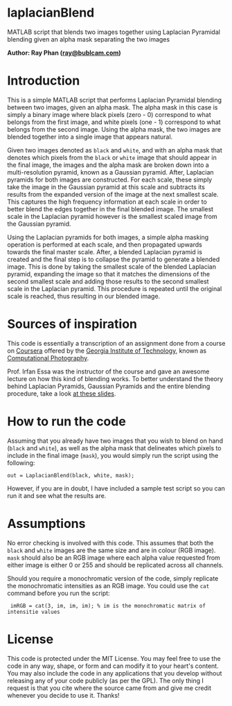 laplacianBlend
==============

MATLAB script that blends two images together using Laplacian Pyramidal blending given an alpha mask separating the two images

**Author: Ray Phan (ray@bublcam.com)**

# Introduction

This is a simple MATLAB script that performs Laplacian Pyramidal blending between two images, given an alpha mask. The alpha mask in this case is simply a binary image where black pixels (zero - 0) correspond to what belongs from the first image, and white pixels (one - 1) correspond to what belongs from the second image.  Using the alpha mask, the two images are blended together into a single image that appears natural.

Given two images denoted as ``black`` and ``white``, and with an alpha mask that denotes which pixels from the ``black`` or ``white`` image that should appear in the final image, the images and the alpha mask are broken down into a multi-resolution pyramid, known as a Gaussian pyramid.  After, Laplacian pyramids for both images are constructed.  For each scale, these simply take the image in the Gaussian pyramid at this scale and subtracts its results from the expanded version of the image at the next smallest scale.  This captures the high frequency information at each scale in order to better blend the edges together in the final blended image.  The smallest scale in the Laplacian pyramid however is the smallest scaled image from the Gaussian pyramid.

Using the Laplacian pyramids for both images, a simple alpha masking operation is performed at each scale, and then propagated upwards towards the final master scale.  After, a blended Laplacian pyramid is created and the final step is to collapse the pyramid to generate a blended image.  This is done by taking the smallest scale of the blended Laplacian pyramid, expanding the image so that it matches the dimensions of the second smallest scale and adding those results to the second smallest scale in the Laplacian pyramid.  This procedure is repeated until the original scale is reached, thus resulting in our blended image.

# Sources of inspiration

This code is essentially a transcription of an assignment done from a course on [Coursera](http://www.coursera.org) offered by the [Georgia Institute of Technology](http://www.gatech.edu), known as [Computational Photography](https://www.coursera.org/course/compphoto).

Prof. Irfan Essa was the instructor of the course and gave an awesome lecture on how this kind of blending works.  To better understand the theory behind Laplacian Pyramids, Gaussian Pyramids and the entire blending procedure, take a look [at these slides](https://www.dropbox.com/s/nuntpy76kdboz0j/ESSA-03-3-Pyramids.pdf?dl=1).

# How to run the code

Assuming that you already have two images that you wish to blend on hand (``black`` and ``white``), as well as the alpha mask that delineates which pixels to include in the final image (``mask``), you would simply run the script using the following:

    out = LaplacianBlend(black, white, mask);
    
However, if you are in doubt, I have included a sample test script so you can run it and see what the results are.

# Assumptions

No error checking is involved with this code.  This assumes that both the ``black`` and ``white`` images are the same size and are in colour (RGB image).  ``mask`` should also be an RGB image where each alpha value requested from either image is either 0 or 255 and should be replicated across all channels.

Should you require a monochromatic version of the code, simply replicate the monochromatic intensities as an RGB image.  You could use the ``cat`` command before you run the script:

     imRGB = cat(3, im, im, im); % im is the monochromatic matrix of intensitie values
     
# License
This code is protected under the MIT License.  You may feel free to use the code in any way, shape, or form and can modify it to your heart's content.  You may also include the code in any applications that you develop without releasing any of your code publicly (as per the GPL).  The only thing I request is that you cite where the source came from and give me credit whenever you decide to use it.  Thanks!

